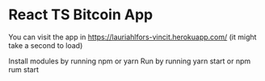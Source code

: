 # React TS Bitcoin App

You can visit the app in https://lauriahlfors-vincit.herokuapp.com/ (it might take a second to load)

Install modules by running npm or yarn
Run by running yarn start or npm rum start
